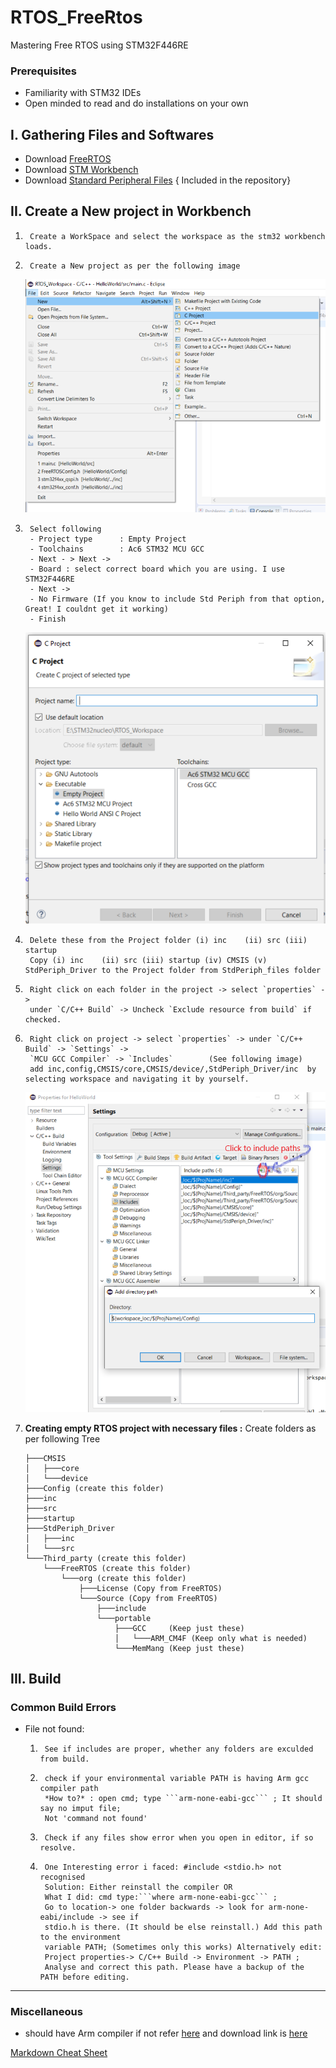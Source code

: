 # RTOS_FreeRtos
Mastering Free RTOS using STM32F446RE

### Prerequisites
- Familiarity with STM32 IDEs
- Open minded to read and do installations on your own


## I. Gathering Files and Softwares 

- Download [FreeRTOS](https://www.freertos.org/)
- Download [STM Workbench](https://www.openstm32.org/HomePage)
- Download [Standard Peripheral Files](./StdPeri_files) { Included in the repository}

## II. Create a New project in Workbench

1.		Create a WorkSpace and select the workspace as the stm32 workbench loads.
2.		Create a New project as per the following image
	![New Project](./readme_imgs/New_prjt.PNG) 
3.		Select following
		- Project type 		: Empty Project
		- Toolchains 		: Ac6 STM32 MCU GCC
		- Next - > Next ->
		- Board : select correct board which you are using. I use STM32F446RE
		- Next ->
		- No Firmware (If you know to include Std Periph from that option, Great! I couldnt get it working)
		- Finish
	![New PRjt2](./readme_imgs/New_prjt2.PNG)

4.		Delete these from the Project folder (i) inc	(ii) src (iii) startup
		Copy (i) inc	(ii) src (iii) startup (iv) CMSIS (v) StdPeriph_Driver to the Project folder from StdPeriph_files folder
5.		Right click on each folder in the project -> select `properties` -> 
		under `C/C++ Build` -> Uncheck `Exclude resource from build` if checked.
6.		Right click on project -> select `properties` -> under `C/C++ Build` -> `Settings` ->
		`MCU GCC Compiler` -> `Includes`		(See following image) 
		add inc,config,CMSIS/core,CMSIS/device/,StdPeriph_Driver/inc  by selecting workspace and navigating it by yourself.
	![NewPrjt3](./readme_imgs/NewPrjt3.png)
7.	**Creating empty RTOS project with necessary files :**
		Create folders as per following Tree

		├───CMSIS
		│   ├───core
		│   └───device
		├───Config (create this folder)
		├───inc
		├───src
		├───startup
		├───StdPeriph_Driver
		│   ├───inc
		│   └───src
		└───Third_party (create this folder)
		    └───FreeRTOS (create this folder)
		        └───org (create this folder)
		            ├───License (Copy from FreeRTOS)
		            └───Source (Copy from FreeRTOS)
		                ├───include
		                └───portable
		                    ├───GCC		(Keep just these)
		                    │   └───ARM_CM4F (Keep only what is needed)
		                    └───MemMang (Keep just these)

## III. Build
### Common Build Errors
* File not found: 
	1.		See if includes are proper, whether any folders are exculded from build.
	2.		check if your environmental variable PATH is having Arm gcc compiler path
			*How to?* : open cmd; type ```arm-none-eabi-gcc``` ; It should say no imput file; 
			Not 'command not found'  
	3.		Check if any files show error when you open in editor, if so resolve.
	4. 		One Interesting error i faced: #include <stdio.h> not recognised 
			Solution: Either reinstall the compiler OR
			What I did: cmd type:```where arm-none-eabi-gcc``` ; 
			Go to location-> one folder backwards -> look for arm-none-eabi/include -> see if 
			stdio.h is there. (It should be else reinstall.) Add this path to the environment 
			variable PATH; (Sometimes only this works) Alternatively edit:
			Project properties-> C/C++ Build -> Environment -> PATH ;
			Analyse and correct this path. Please have a backup of the PATH before editing.


---
### Miscellaneous


- should have Arm compiler if not refer [here](https://www.youtube.com/watch?v=qWqlkCLmZoE) and download link is [here](https://developer.arm.com/tools-and-software/open-source-software/developer-tools/gnu-toolchain/gnu-rm/downloads)

[Markdown Cheat Sheet](markdown-cheat-sheet.md)
